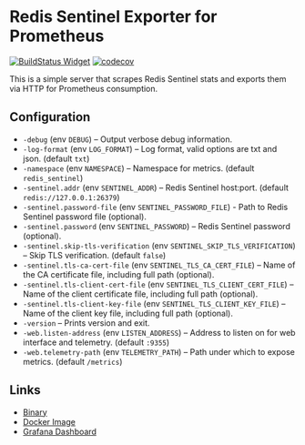# Redis Sentinel Exporter for Prometheus

[![BuildStatus Widget]][BuildStatus Result]
[![codecov](https://codecov.io/gh/leominov/redis_sentinel_exporter/branch/master/graph/badge.svg)](https://codecov.io/gh/leominov/redis_sentinel_exporter)

[BuildStatus Result]: https://travis-ci.com/leominov/redis_sentinel_exporter
[BuildStatus Widget]: https://travis-ci.com/leominov/redis_sentinel_exporter.svg?branch=master

This is a simple server that scrapes Redis Sentinel stats and exports them via HTTP for Prometheus consumption.

## Configuration

* `-debug` (env `DEBUG`) – Output verbose debug information.
* `-log-format` (env `LOG_FORMAT`) – Log format, valid options are txt and json. (default `txt`)
* `-namespace` (env `NAMESPACE`) – Namespace for metrics. (default `redis_sentinel`)
* `-sentinel.addr` (env `SENTINEL_ADDR`) – Redis Sentinel host:port. (default `redis://127.0.0.1:26379`)
* `-sentinel.password-file` (env `SENTINEL_PASSWORD_FILE`) - Path to Redis Sentinel password file (optional).
* `-sentinel.password` (env `SENTINEL_PASSWORD`) – Redis Sentinel password (optional).
* `-sentinel.skip-tls-verification` (env `SENTINEL_SKIP_TLS_VERIFICATION`) – Skip TLS verification. (default `false`)
* `-sentinel.tls-ca-cert-file` (env `SENTINEL_TLS_CA_CERT_FILE`) – Name of the CA certificate file, including full path (optional).
* `-sentinel.tls-client-cert-file` (env `SENTINEL_TLS_CLIENT_CERT_FILE`) – Name of the client certificate file, including full path (optional).
* `-sentinel.tls-client-key-file` (env `SENTINEL_TLS_CLIENT_KEY_FILE`) – Name of the client key file, including full path (optional).
* `-version` – Prints version and exit.
* `-web.listen-address` (env `LISTEN_ADDRESS`) – Address to listen on for web interface and telemetry. (default `:9355`)
* `-web.telemetry-path` (env `TELEMETRY_PATH`) – Path under which to expose metrics. (default `/metrics`)

## Links

* [Binary](https://github.com/leominov/redis_sentinel_exporter/releases)
* [Docker Image](https://hub.docker.com/r/leominov/redis_sentinel_exporter)
* [Grafana Dashboard](https://grafana.com/dashboards/9570)
